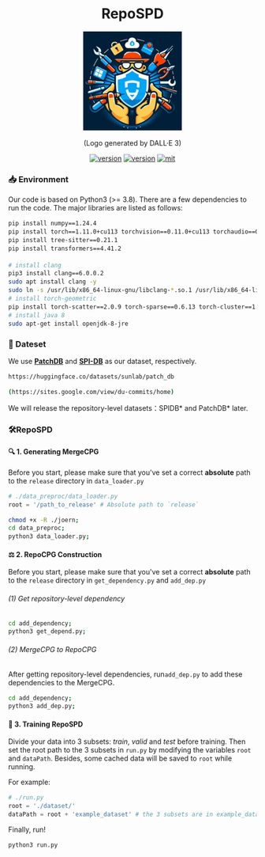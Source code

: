 

<div align="center">
    <p>
    <h1>
    RepoSPD
    </h1>
    <img src="logo.png" alt="RepoSPD Logo" style="width: 200px; height: 200px;">
    </p>
    <p>
    (Logo generated by DALL·E 3)
    </p>
    <a href="https://github.com/ddlBoJack/MT4SSL"><img src="https://img.shields.io/badge/Platform-linux-lightgrey" alt="version"></a>
    <a href="https://github.com/ddlBoJack/MT4SSL"><img src="https://img.shields.io/badge/Python-3.8+-orange" alt="version"></a>
    <a href="https://github.com/ddlBoJack/MT4SSL"><img src="https://img.shields.io/badge/License-MIT-red.svg" alt="mit"></a>
</div>



### 📥 Environment
Our code is based on Python3 (>= 3.8). There are a few dependencies to run the code. The major libraries are listed as follows:
```bash
pip install numpy==1.24.4
pip install torch==1.11.0+cu113 torchvision==0.11.0+cu113 torchaudio==0.11.0+cu113
pip install tree-sitter==0.21.1
pip install transformers==4.41.2

# install clang
pip3 install clang==6.0.0.2
sudo apt install clang -y
sudo ln -s /usr/lib/x86_64-linux-gnu/libclang-*.so.1 /usr/lib/x86_64-linux-gnu/libclang.so
# install torch-geometric
pip install torch-scatter==2.0.9 torch-sparse==0.6.13 torch-cluster==1.6.0 torch-spline-conv==1.2.1 torch-geometric -f https://data.pyg.org/whl/torch-1.11.0+cu113.html
# install java 8
sudo apt-get install openjdk-8-jre

```


### 📅 Dateset
We use [**PatchDB**](https://huggingface.co/datasets/sunlab/patch_db) and [**SPI-DB**](https://sites.google.com/view/du-commits/home) as our dataset, respectively.  

```bash
https://huggingface.co/datasets/sunlab/patch_db
```

```bash
(https://sites.google.com/view/du-commits/home)
```

We will release the repository-level datasets：SPIDB* and PatchDB* later.

### 🛠️RepoSPD
#### 🔍 1. Generating MergeCPG

Before you start, please make sure that you've set a correct **absolute** path to the `release` directory in `data_loader.py`

```python
# ./data_preproc/data_loader.py
root = '/path_to_release' # Absolute path to `release`
```

```bash
chmod +x -R ./joern;
cd data_preproc;
python3 data_loader.py;
```

#### ⚖️ 2. RepoCPG Construction
Before you start, please make sure that you've set a correct **absolute** path to the `release` directory in `get_dependency.py` and `add_dep.py`

###### (1) Get repository-level dependency
```bash
cd add_dependency;
python3 get_depend.py;
```

###### (2) MergeCPG to RepoCPG
After getting repository-level dependencies, run`add_dep.py` to add these dependencies to the MergeCPG.
```bash
cd add_dependency;
python3 add_dep.py;
```

#### 🔔 3. Training RepoSPD
Divide your data into 3 subsets: *train*, *valid* and *test* before training. Then set the root path to the 3 subsets in `run.py` by modifying the variables `root` and `dataPath`. Besides, some cached data will be saved to `root` while running.

For example:
```python
# ./run.py
root = './dataset/'
dataPath = root + 'example_dataset' # the 3 subsets are in example_dataset
```

Finally, run!
```bash
python3 run.py
```

